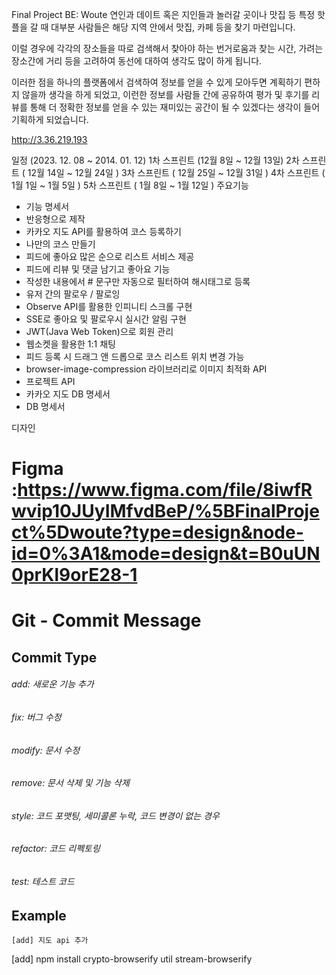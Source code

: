 Final Project BE: Woute
연인과 데이트 혹은 지인들과 놀러갈 곳이나 맛집 등 특정 핫플을 갈 때 대부분 사람들은 해당 지역 안에서 맛집, 카페 등을 찾기 마련입니다.

이럴 경우에 각각의 장소들을 따로 검색해서 찾아야 하는 번거로움과 찾는 시간, 가려는 장소간에 거리 등을 고려하여 동선에 대하여 생각도 많이 하게 됩니다.

이러한 점을 하나의 플랫폼에서 검색하여 정보를 얻을 수 있게 모아두면 계획하기 편하지 않을까 생각을 하게 되었고, 이런한 정보를 사람들 간에 공유하여 평가 및 후기를 리뷰를 통해 더 정확한 정보를 얻을 수 있는 재미있는 공간이 될 수 있겠다는 생각이 들어 기획하게 되었습니다.


http://3.36.219.193

일정 (2023. 12. 08 ~ 2014. 01. 12)
1차 스프린트 (12월 8일 ~ 12월 13일)
2차 스프린트 ( 12월 14일 ~ 12월 24일 )
3차 스프린트 ( 12월 25일 ~ 12월 31일 )
4차 스프린트 ( 1월 1일 ~ 1월 5일 )
5차 스프린트 ( 1월 8일 ~ 1월 12일 )
주요기능
- 기능 명세서
- 반응형으로 제작
- 카카오 지도 API를 활용하여 코스 등록하기
- 나만의 코스 만들기
- 피드에 좋아요 많은 순으로 리스트 서비스 제공
- 피드에 리뷰 및 댓글 남기고 좋아요 기능
- 작성한 내용에서 # 문구만 자동으로 필터하여 해시태그로 등록
- 유저 간의 팔로우 / 팔로잉
- Observe API를 활용한 인피니티 스크롤 구현
- SSE로 좋아요 및 팔로우시 실시간 알림 구현
- JWT(Java Web Token)으로 회원 관리
- 웹소켓을 활용한 1:1 채팅
- 피드 등록 시 드래그 앤 드롭으로 코스 리스트 위치 변경 가능
- browser-image-compression 라이브러리로 이미지 최적화
API
- 프로젝트 API
- 카카오 지도
DB 명세서
- DB 명세서

디자인
# Figma :https://www.figma.com/file/8iwfRwvip10JUyIMfvdBeP/%5BFinalProject%5Dwoute?type=design&node-id=0%3A1&mode=design&t=B0uUN0prKl9orE28-1

# Git - Commit Message

## Commit Type

###### add: 새로운 기능 추가

###### fix: 버그 수정

###### modify: 문서 수정

###### remove: 문서 삭제 및 기능 삭제

###### style: 코드 포맷팅, 세미콜론 누락, 코드 변경이 없는 경우

###### refactor: 코드 리펙토링

###### test: 테스트 코드

## Example

```
[add] 지도 api 추가
```

[add]
npm install crypto-browserify util stream-browserify
